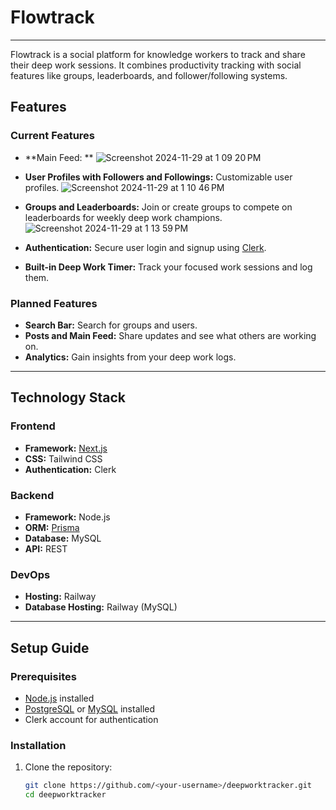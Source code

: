 # Flowtrack
---
Flowtrack is a social platform for knowledge workers to track and share their deep work sessions. It combines productivity tracking with social features like groups, leaderboards, and follower/following systems.

## Features

### Current Features
- **Main Feed: **
![Screenshot 2024-11-29 at 1 09 20 PM](https://github.com/user-attachments/assets/380cb19f-bb2b-4f42-8d1a-7a2b7bc3d520)


- **User Profiles with Followers and Followings:** Customizable user profiles.
![Screenshot 2024-11-29 at 1 10 46 PM](https://github.com/user-attachments/assets/bf20e491-eff7-43fb-9e1a-3cde32426557)

- **Groups and Leaderboards:** Join or create groups to compete on leaderboards for weekly deep work champions.
![Screenshot 2024-11-29 at 1 13 59 PM](https://github.com/user-attachments/assets/d8b50580-165e-416d-b3d1-3b15e42d41ab)


- **Authentication:** Secure user login and signup using [Clerk](https://clerk.dev/).
- **Built-in Deep Work Timer:** Track your focused work sessions and log them.

### Planned Features

- **Search Bar:** Search for groups and users.
- **Posts and Main Feed:** Share updates and see what others are working on.
- **Analytics:** Gain insights from your deep work logs.

---

## Technology Stack

### Frontend

- **Framework:** [Next.js](https://nextjs.org/)
- **CSS:** Tailwind CSS
- **Authentication:** Clerk

### Backend

- **Framework:** Node.js
- **ORM:** [Prisma](https://www.prisma.io/)
- **Database:** MySQL
- **API:** REST

### DevOps

- **Hosting:** Railway
- **Database Hosting:** Railway (MySQL)

---

## Setup Guide

### Prerequisites

- [Node.js](https://nodejs.org/) installed
- [PostgreSQL](https://www.postgresql.org/) or [MySQL](https://www.mysql.com/) installed
- Clerk account for authentication

### Installation

1. Clone the repository:
   ```bash
   git clone https://github.com/<your-username>/deepworktracker.git
   cd deepworktracker
   ```
